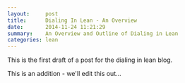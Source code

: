 ```yaml
---
layout:     post
title:      Dialing In Lean - An Overview
date:       2014-11-24 11:21:29
summary:    An Overview and Outline of Dialing in Lean
categories: lean
---
```


This is the first draft of a post for the dialing in lean blog.

This is an addition - we'll edit this out...
